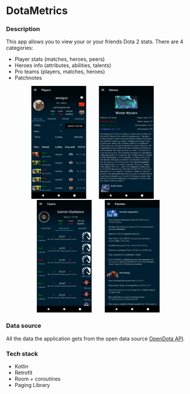 # DotaMetrics

### Description

This app allows you to view your or your friends Dota 2 stats. There are 4 categories:

- Player stats (matches, heroes, peers)
- Heroes info (attributes, abilities, talents)
- Pro teams (players, matches, heroes)
- Patchnotes

<p align="middle">
	<img src="img/1.jpg" alt="Screenshot" width="150"/>
	&nbsp; &nbsp; &nbsp; &nbsp;
	<img src="img/2.jpg" alt="Screenshot" width="150"/>
  &nbsp; &nbsp; &nbsp; &nbsp;
	<img src="img/3.jpg" alt="Screenshot" width="150"/>
  &nbsp; &nbsp; &nbsp; &nbsp;
	<img src="img/4.jpg" alt="Screenshot" width="150"/>
<p/>

### Data source

All the data the application gets from the open data source [OpenDota API](https://www.opendota.com/api-keys).

### Tech stack

- Kotlin
- Retrofit
- Room + coroutines
- Paging Library
